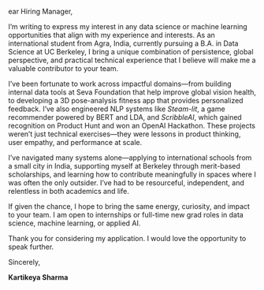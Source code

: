 ear Hiring Manager,

  

I’m writing to express my interest in any data science or machine learning opportunities that align with my experience and interests. As an international student from Agra, India, currently pursuing a B.A. in Data Science at UC Berkeley, I bring a unique combination of persistence, global perspective, and practical technical experience that I believe will make me a valuable contributor to your team.

  

I’ve been fortunate to work across impactful domains—from building internal data tools at Seva Foundation that help improve global vision health, to developing a 3D pose-analysis fitness app that provides personalized feedback. I’ve also engineered NLP systems like _Steam-lit_, a game recommender powered by BERT and LDA, and _ScribbleAI_, which gained recognition on Product Hunt and won an OpenAI Hackathon. These projects weren’t just technical exercises—they were lessons in product thinking, user empathy, and performance at scale.

  

I’ve navigated many systems alone—applying to international schools from a small city in India, supporting myself at Berkeley through merit-based scholarships, and learning how to contribute meaningfully in spaces where I was often the only outsider. I’ve had to be resourceful, independent, and relentless in both academics and life.

  

If given the chance, I hope to bring the same energy, curiosity, and impact to your team. I am open to internships or full-time new grad roles in data science, machine learning, or applied AI.

  

Thank you for considering my application. I would love the opportunity to speak further.

  

Sincerely,

**Kartikeya Sharma**